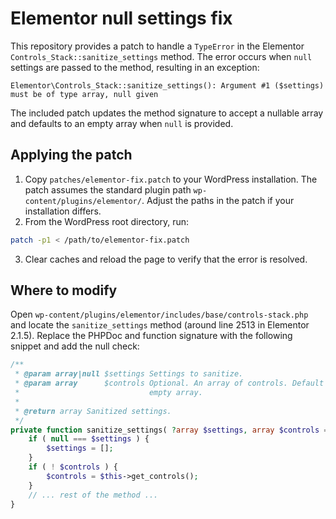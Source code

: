 # Elementor null settings fix

This repository provides a patch to handle a `TypeError` in the Elementor
`Controls_Stack::sanitize_settings` method. The error occurs when `null`
settings are passed to the method, resulting in an exception:

```
Elementor\Controls_Stack::sanitize_settings(): Argument #1 ($settings) must be of type array, null given
```

The included patch updates the method signature to accept a nullable array and
defaults to an empty array when `null` is provided.

## Applying the patch

1. Copy `patches/elementor-fix.patch` to your WordPress installation.
   The patch assumes the standard plugin path `wp-content/plugins/elementor/`.
   Adjust the paths in the patch if your installation differs.
2. From the WordPress root directory, run:

```bash
patch -p1 < /path/to/elementor-fix.patch
```

3. Clear caches and reload the page to verify that the error is resolved.

## Where to modify

Open `wp-content/plugins/elementor/includes/base/controls-stack.php` and
locate the `sanitize_settings` method (around line 2513 in Elementor 2.1.5).
Replace the PHPDoc and function signature with the following snippet and add the
null check:

```php
/**
 * @param array|null $settings Settings to sanitize.
 * @param array      $controls Optional. An array of controls. Default is an
 *                             empty array.
 *
 * @return array Sanitized settings.
 */
private function sanitize_settings( ?array $settings, array $controls = [] ) {
    if ( null === $settings ) {
        $settings = [];
    }
    if ( ! $controls ) {
        $controls = $this->get_controls();
    }
    // ... rest of the method ...
}
```
